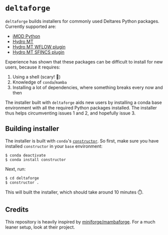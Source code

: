# `deltaforge`

`deltaforge` builds installers for commonly used Deltares Python packages.
Currently supported are:

 - [iMOD Python](https://deltares.gitlab.io/imod/imod-python)
 - [Hydro MT](https://deltares.github.io/hydromt/latest)
 - [Hydro MT WFLOW plugin](https://deltares.github.io/hydromt_wflow/latest/)
 - [Hydro MT SFINCS plugin](https://deltares.github.io/hydromt_sfincs/latest/)

Experience has shown that these packages can be difficult to install for new
users, because it requires:

1. Using a shell (scary! :ghost:)
2. Knowledge of `conda`/`mamba`
3. Installing a lot of dependencies, where something breaks every now and then

The installer built with `deltaforge` aids new users by installing a conda base
environment with all the required Python packages installed. The installer thus
helps circumventing issues 1 and 2, and hopefully issue 3. 

## Building installer

The installer is built with `conda`'s
[`constructor`](https://github.com/conda/constructor). So first, make sure you
have installed `constructor` in your `base` environment:

    $ conda deactivate
    $ conda install constructor

Next, run:

    $ cd deltaforge
    $ constructor .

This will built the installer, which should take around 10 minutes :stopwatch:.

## Credits

This repository is heavily inspired by
[miniforge/mambaforge](https://github.com/conda-forge/miniforge). For a much
leaner setup, look at their project. 